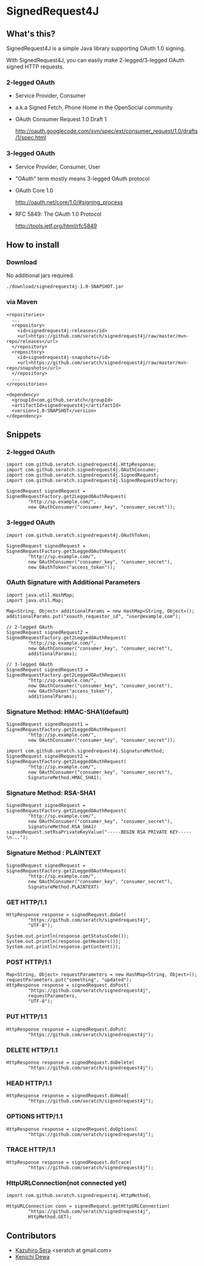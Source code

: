 # SignedRequest4J

## What's this?

SignedRequest4J is a simple Java library supporting OAuth 1.0 signing. 

With SignedRequest4J, you can easily make 2-legged/3-legged OAuth signed HTTP requests.

### 2-legged OAuth 

* Service Provider, Consumer

* a.k.a Signed Fetch, Phone Home in the OpenSocial community

* OAuth Consumer Request 1.0 Draft 1

    <a href="http://oauth.googlecode.com/svn/spec/ext/consumer_request/1.0/drafts/1/spec.html">http://oauth.googlecode.com/svn/spec/ext/consumer_request/1.0/drafts/1/spec.html</a>

### 3-legged OAuth

* Service Provider, Consumer, User

* "OAuth" term mostly means 3-legged OAuth protocol

* OAuth Core 1.0

    <a href="http://oauth.net/core/1.0/#signing_process">http://oauth.net/core/1.0/#signing_process</a>

* RFC 5849: The OAuth 1.0 Protocol

    <a href="http://tools.ietf.org/html/rfc5849">http://tools.ietf.org/html/rfc5849</a>

## How to install

### Download

No additional jars required.

    ./download/signedrequest4j-1.0-SNAPSHOT.jar

### via Maven

    <repositories>
      ...
      <repository>
        <id>signedrequest4j-releases</id>
        <url>https://github.com/seratch/signedrequest4j/raw/master/mvn-repo/releases</url>
      </repository>
      <repository>
        <id>signedrequest4j-snapshots</id>
        <url>https://github.com/seratch/signedrequest4j/raw/master/mvn-repo/snapshots</url>
      </repository>
      ...
    </repositories>

    <dependency>
      <groupId>com.github.seratch</groupId>
      <artifactId>signedrequest4j</artifactId>
      <version>1.0-SNAPSHOT</version>
    </dependency>

## Snippets

### 2-legged OAuth

    import com.github.seratch.signedrequest4j.HttpResponse;
    import com.github.seratch.signedrequest4j.OAuthConsumer;
    import com.github.seratch.signedrequest4j.SignedRequest;
    import com.github.seratch.signedrequest4j.SignedRequestFactory;

    SignedRequest signedRequest = SignedRequestFactory.get2LeggedOAuthRequest(
            "http://sp.example.com/",
            new OAuthConsumer("consumer_key", "consumer_secret"));

### 3-legged OAuth

    import com.github.seratch.signedrequest4j.OAuthToken;
    
    SignedRequest signedRequest = SignedRequestFactory.get3LeggedOAuthRequest(
            "http://sp.example.com/",
            new OAuthConsumer("consumer_key", "consumer_secret"),
            new OAuthToken("access_token"));

### OAuth Signature with Additional Parameters

    import java.util.HashMap;
    import java.util.Map;

    Map<String, Object> additionalParams = new HashMap<String, Object>();
    additionalParams.put("xoauth_requestor_id", "user@example.com");
    
    // 2-legged OAuth
    SignedRequest signedRequest2 = SignedRequestFactory.get2LeggedOAuthRequest(
            "http://sp.example.com/", 
            new OAuthConsumer("consumer_key", "consumer_secret"), 
            additionalParams);
    
    // 3-legged OAuth
    SignedRequest signedRequest3 = SignedRequestFactory.get2LeggedOAuthRequest(
            "http://sp.example.com/", 
            new OAuthConsumer("consumer_key", "consumer_secret"), 
            new OAuthToken("access_token"),
            additionalParams);

### Signature Method: HMAC-SHA1(default)

    SignedRequest signedRequest1 = SignedRequestFactory.get2LeggedOAuthRequest(
            "http://sp.example.com/",
            new OAuthConsumer("consumer_key", "consumer_secret"));

    import com.github.seratch.signedrequest4j.SignatureMethod;
    SignedRequest signedRequest2 = SignedRequestFactory.get2LeggedOAuthRequest(
            "http://sp.example.com/",
            new OAuthConsumer("consumer_key", "consumer_secret"),
            SignatureMethod.HMAC_SHA1);

### Signature Method: RSA-SHA1

    SignedRequest signedRequest = SignedRequestFactory.get2LeggedOAuthRequest(
            "http://sp.example.com/",
            new OAuthConsumer("consumer_key", "consumer_secret"),
            SignatureMethod.RSA_SHA1)
    signedRequest.setRsaPrivateKeyValue("-----BEGIN RSA PRIVATE KEY-----\n...");

### Signature Method : PLAINTEXT

    SignedRequest signedRequest = SignedRequestFactory.get2LeggedOAuthRequest(
            "http://sp.example.com/",
            new OAuthConsumer("consumer_key", "consumer_secret"),
            SignatureMethod.PLAINTEXT)

### GET HTTP/1.1

    HttpResponse response = signedRequest.doGet(
            "https://github.com/seratch/signedrequest4j", 
            "UTF-8");

    System.out.println(response.getStatusCode());
    System.out.println(response.getHeaders());
    System.out.println(response.getContent());

### POST HTTP/1.1

    Map<String, Object> requestParameters = new HashMap<String, Object>();
    requestParameters.put("something", "updated");
    HttpResponse response = signedRequest.doPost(
            "https://github.com/seratch/signedrequest4j", 
            requestParameters,
            "UTF-8");

### PUT HTTP/1.1
    HttpResponse response = signedRequest.doPut(
            "https://github.com/seratch/signedrequest4j");

### DELETE HTTP/1.1
    HttpResponse response = signedRequest.doDelete(
            "https://github.com/seratch/signedrequest4j");

### HEAD HTTP/1.1
    HttpResponse response = signedRequest.doHead(
            "https://github.com/seratch/signedrequest4j");

### OPTIONS HTTP/1.1
    HttpResponse response = signedRequest.doOptions(
            "https://github.com/seratch/signedrequest4j");

### TRACE HTTP/1.1
    HttpResponse response = signedRequest.doTrace(
            "https://github.com/seratch/signedrequest4j");

### HttpURLConnection(not connected yet)

    import com.github.seratch.signedrequest4j.HttpMethod;
    
    HttpURLConnection conn = signedRequest.getHttpURLConnection(
            "https://github.com/seratch/signedrequest4j", 
            HttpMethod.GET);

## Contributors

* <a href="https://github.com/seratch">Kazuhiro Sera</a> &lt;seratch at gmail.com&gt;
* <a href="https://github.com/dewaken">Kenichi Dewa</a>

